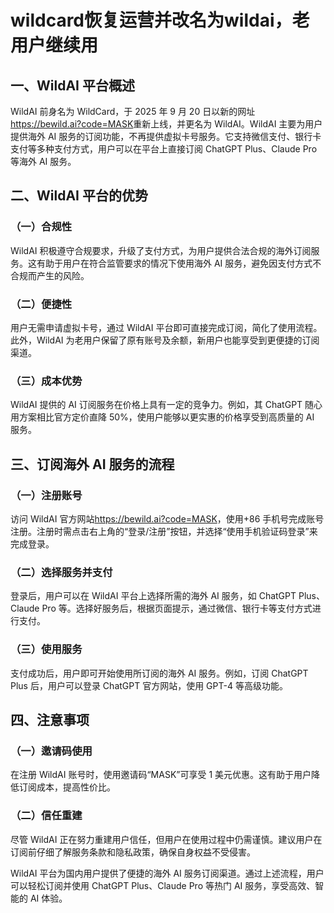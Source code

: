 # wildcard恢复运营并改名为wildai，老用户继续用

## 一、WildAI 平台概述

WildAI 前身名为 WildCard，于 2025 年 9 月 20 日以新的网址<https://bewild.ai?code=MASK>重新上线，并更名为 WildAI。WildAI 主要为用户提供海外 AI 服务的订阅功能，不再提供虚拟卡号服务。它支持微信支付、银行卡支付等多种支付方式，用户可以在平台上直接订阅 ChatGPT Plus、Claude Pro 等海外 AI 服务。

## 二、WildAI 平台的优势

### （一）合规性

WildAI 积极遵守合规要求，升级了支付方式，为用户提供合法合规的海外订阅服务。这有助于用户在符合监管要求的情况下使用海外 AI 服务，避免因支付方式不合规而产生的风险。

### （二）便捷性

用户无需申请虚拟卡号，通过 WildAI 平台即可直接完成订阅，简化了使用流程。此外，WildAI 为老用户保留了原有账号及余额，新用户也能享受到更便捷的订阅渠道。

### （三）成本优势

WildAI 提供的 AI 订阅服务在价格上具有一定的竞争力。例如，其 ChatGPT 随心用方案相比官方定价直降 50%，使用户能够以更实惠的价格享受到高质量的 AI 服务。

## 三、订阅海外 AI 服务的流程

### （一）注册账号

访问 WildAI 官方网站<https://bewild.ai?code=MASK>，使用+86 手机号完成账号注册。注册时需点击右上角的“登录/注册”按钮，并选择“使用手机验证码登录”来完成登录。

### （二）选择服务并支付

登录后，用户可以在 WildAI 平台上选择所需的海外 AI 服务，如 ChatGPT Plus、Claude Pro 等。选择好服务后，根据页面提示，通过微信、银行卡等支付方式进行支付。

### （三）使用服务

支付成功后，用户即可开始使用所订阅的海外 AI 服务。例如，订阅 ChatGPT Plus 后，用户可以登录 ChatGPT 官方网站，使用 GPT-4 等高级功能。

## 四、注意事项

### （一）邀请码使用

在注册 WildAI 账号时，使用邀请码“MASK”可享受 1 美元优惠。这有助于用户降低订阅成本，提高性价比。

### （二）信任重建

尽管 WildAI 正在努力重建用户信任，但用户在使用过程中仍需谨慎。建议用户在订阅前仔细了解服务条款和隐私政策，确保自身权益不受侵害。

WildAI 平台为国内用户提供了便捷的海外 AI 服务订阅渠道。通过上述流程，用户可以轻松订阅并使用 ChatGPT Plus、Claude Pro 等热门 AI 服务，享受高效、智能的 AI 体验。
